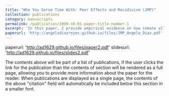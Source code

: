 ```yaml
---
title: "Who You Serve Time With: Peer Effects and Recidivism (JMP)"
collection: publications
category: manuscripts
permalink: /publication/2009-10-01-paper-title-number-1
excerpt: 'In this paper, I provide empirical evidence on how inmate allocation within prisons influences post-release criminal behavior in Chile. Employing a sharp regression discontinuity design, I show that first-time offenders placed with peers who are more actively involved in criminal activities are almost twice as likely to be re-incarcerated after release. Leveraging the unique Chilean context, I explore four potential channels influencing post-release behavior: job market stigma, prison facilities, peer dynamics, and peer influence on participation in rehabilitation programs. Descriptive analysis suggests that while job market stigma and prison infrastructure have limited impact, the main findings are likely driven by peer effects and the role of peer dynamics in decisions to participate in rehabilitation programs. Furthermore, peer effects appear to be more substantial among individuals with higher criminal profiles. This finding implies that mixing inmates with diverse criminal profiles may be a potential strategy to reduce overall recidivism. These results carry significant implications for policymakers and stakeholders striving to lower recidivism rates via improved strategies in prison allocation.'
paperurl: 'http://angelodiazreyes.github.io/files/JMP_Angelo_Diaz.pdf'
---
```

paperurl: 'http://ad1629.github.io/files/paper2.pdf'
slidesurl: 'http://ad1629.github.io/files/slides2.pdf'


The contents above will be part of a list of publications, if the user clicks the link for the publication than the contents of section will be rendered as a full page, allowing you to provide more information about the paper for the reader. When publications are displayed as a single page, the contents of the above "citation" field will automatically be included below this section in a smaller font.
